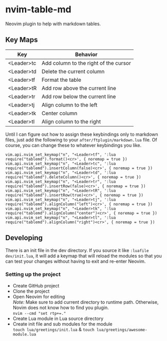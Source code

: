 # nvim-table-md

Neovim plugin to help with markdown tables.

## Key Maps

| Key          | Behavior                              |
| ---          | ---                                   |
| \<Leader\>tc | Add column to the right of the cursor |
| \<Leader\>td | Delete the current column             |
| \<Leader\>tf | Format the table                      |
| \<Leader\>tR | Add row above the current line        |
| \<Leader\>tr | Add row below the current line        |
| \<Leader\>tj | Align column to the left              |
| \<Leader\>tk | Center column                         |
| \<Leader\>tl | Align column to the right             |

Until I can figure out how to assign these keybindings only to markdown files, just add the following to your `after/ftplugin/markdown.lua` file. Of course, you can change these to whatever keybindings you like.

```
vim.api.nvim_set_keymap("n", "<Leader>tf", ':lua require("tablemd").format()<cr>', { noremap = true })
vim.api.nvim_set_keymap("n", "<Leader>tc", ':lua require("tablemd").insertColumn(false)<cr>', { noremap = true })
vim.api.nvim_set_keymap("n", "<Leader>td", ':lua require("tablemd").deleteColumn()<cr>', { noremap = true })
vim.api.nvim_set_keymap("n", "<Leader>tr", ':lua require("tablemd").insertRow(false)<cr>', { noremap = true })
vim.api.nvim_set_keymap("n", "<Leader>tR", ':lua require("tablemd").insertRow(true)<cr>', { noremap = true })
vim.api.nvim_set_keymap("n", "<Leader>tj", ':lua require("tablemd").alignColumn("left")<cr>', { noremap = true })
vim.api.nvim_set_keymap("n", "<Leader>tk", ':lua require("tablemd").alignColumn("center")<cr>', { noremap = true })
vim.api.nvim_set_keymap("n", "<Leader>tl", ':lua require("tablemd").alignColumn("right")<cr>', { noremap = true })
```

## Developing

There is an init file in the dev directory.  If you source it like `:luafile dev/init.lua`, it will add a keymap that will reload the modules so that you can test your changes without having to exit and re-enter Neovim.

### Setting up the project

- Create GitHub project
- Clone the project
- Open Neovim for editing\
*Note:* Make sure to add current directory to runtime path. Otherwise, Novim does not know how to find you plugin.\
`nvim --cmd "set rtp+=."`
- Create Lua module in Lua source directory
- Create init file and sub modules for the module\
`touch lua/greetings/init.lua` & `touch lua/greetings/awesome-module.lua`
